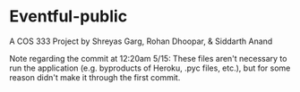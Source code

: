 # Eventful-public
A COS 333 Project by Shreyas Garg, Rohan Dhoopar, &amp; Siddarth Anand

Note regarding the commit at 12:20am 5/15: These files aren't necessary to run the application (e.g. byproducts of Heroku, .pyc files, etc.), but for some reason didn't make it through the first commit. 

